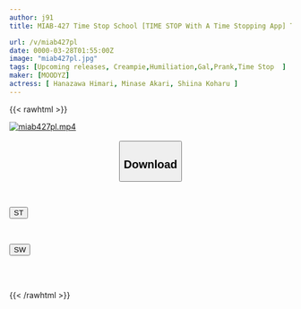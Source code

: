 ```yaml
---
author: j91
title: MIAB-427 Time Stop School [TIME STOP With A Time Stopping App] The Beautiful Yankee Girl Who Bullies You, The Bespectacled Honor Student Who Always Studies, And The Blonde Gal Who Stands Out In Class...stop Time And Enjoy Them To Your Heart's Content!

url: /v/miab427pl
date: 0000-03-28T01:55:00Z
image: "miab427pl.jpg"
tags: [Upcoming releases, Creampie,Humiliation,Gal,Prank,Time Stop	]
maker: [MOODYZ]
actress: [ Hanazawa Himari, Minase Akari, Shiina Koharu ]
---
```



{{< rawhtml >}}

<div class="video" data-videoid="pending_link.html">
    <a href="javascript:;">
        <img src="/v/miab427pl/miab427pl.jpg" width="WIDTH" height="HEIGHT" alt="miab427pl.mp4" loading="lazy">
    </a>
</div>

<script type="text/javascript" src="https://j91.asia/asset/on-demand-pend.js"></script>

<br>
  <link rel="stylesheet" href="https://j91.asia/asset/bs5.css">
  
  <center>
  <button class="btn btn-primary" type="button" data-bs-toggle="collapse" data-bs-target=".multi-collapse" aria-expanded="false" aria-controls="multiCollapseExample1 multiCollapseExample2"><h2>Download</h2></button></center>
</p>
<div class="row">
  <div class="col">
    <div class="collapse multi-collapse" id="multiCollapseExample1">
      <div class="card card-body">
	      	      <br>
<div class="buttons">  
<p><a href="https://j91.asia/pending_link.html" target="_blank"><button class="btn-hover color-3"><i class="fa fa-download"></i> ST</button></a></p></div>
    </div>
  </div>
</div>
  <div class="col">
    <div class="collapse multi-collapse" id="multiCollapseExample2">
      <div class="card card-body">
	      <br>
<div class="buttons">
<p><a href="https://j91.asia/pending_link.html" target="_blank"><button class="btn-hover color-2"><i class="fa fa-download"></i> SW</button></a></p></div>
<br><br>
      </div>
    </div>
  </div>
</div>

{{< /rawhtml >}}